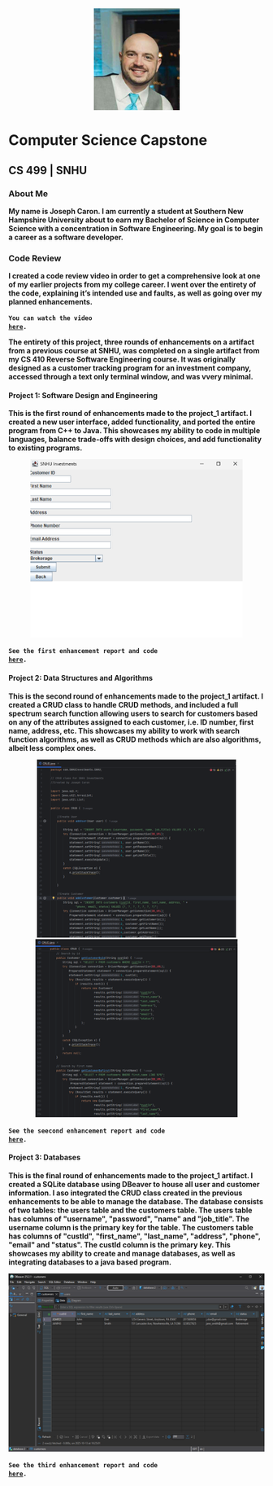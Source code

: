 <center>
  <kbd><img src="profilepic.jpg" alt="Profile Picture" height=200 width=169></kbd>
</center>

# Computer Science Capstone

## CS 499 | SNHU

### About Me
**My name is Joseph Caron. I am currently a student at Southern New Hampshire University about to earn my Bachelor of Science in Computer Science with a concentration in Software Engineering. My goal is to begin a career as a software developer.**

### Code Review
**I created a code review video in order to get a comprehensive look at one of my earlier projects from my college career. I went over the entirety of the code, explaining it’s intended use and faults, as well as going over my planned enhancements.**

**<code>You can watch the video <a href="https://youtu.be/VLXJZ9kP_cU">here</a>.</code>**

**The entirety of this project, three rounds of enhancements on a artifact from a previous course at SNHU, was completed on a single artifact from my CS 410 Reverse Software Engineering course. It was originally designed as a customer tracking program for an investment company, accessed through a text only terminal window, and was vvery minimal.**

#### Project 1: Software Design and Engineering

**This is the first round of enhancements made to the project_1 artifact. I created a new user interface, added functionality, and ported the entire program from C++ to Java. This showcases my ability to code in multiple languages, balance trade-offs with design choices, and add functionality to existing programs.**

<center>
  <a href="https://github.com/joey-caron/my-eportfolio/tree/Software-Design-and-Engineering" title="View the first enhancement report">
    <kbd><img src="Add Customer.png" alt="Add Customer screen after enhancements" height=350></kbd>
  </a>
</center>
  
**<code>See the first enhancement report and code <a href="https://github.com/joey-caron/my-eportfolio/tree/Software-Design-and-Engineering">here</a>.</code>**

#### Project 2: Data Structures and Algorithms

**This is the second round of enhancements made to the project_1 artifact. I created a CRUD class to handle CRUD methods, and included a full spectrum search function allowing users to search for customers based on any of the attributes assigned to each customer, i.e. ID number, first name, address, etc. This showcases my ability to work with search function algorithms, as well as CRUD methods which are also algorithms, albeit less complex ones.**

<center>
  <a href="https://github.com/joey-caron/my-eportfolio/tree/Data-Structures-and-Algorithms" title="View the second enhancement report">
    <kbd><img src="CRUD.png" alt="CRUD Class code" height=350></kbd>
  </a>
</center>

<center>
  <a href="https://github.com/joey-caron/my-eportfolio/tree/Data-Structures-and-Algorithms" title="View the second enhancement report">
    <kbd><img src="search1.png" alt="Search Algorithm code" height=350></kbd>
  </a>
</center>

**<code>See the seecond enhancement report and code <a href="https://github.com/joey-caron/my-eportfolio/tree/Data-Structures-and-Algorithms">here</a>.</code>**

#### Project 3: Databases

**This is the final round of enhancements made to the project_1 artifact. I created a SQLite database using DBeaver to house all user and customer information. I aso integrated the CRUD class created in the previous enhancements to be able to manage the database. The database consists of two tables: the users table and the customers table. The users table has columns of "username", "password", "name" and "job_title". The username column is the primary key for the table. The customers table has columns of "custId", "first_name", "last_name", "address", "phone", "email" and "status". The custId column is the primary key. This showcases my ability to create and manage databases, as well as integrating databases to a java based program.**

<center>
  <a href="https://github.com/joey_caron/my-eportfolio/tree/Databases" title="View the third enhancement report">
    <kbd><img src="Customers.png" alt="Customers Table in DBeaver" height=350></kbd>
  </a>
</center>

**<code>See the third enhancement report and code <a href="https://github.com/joey_caron/my-eportfolio/tree/Databases">here</a>.</code>**
